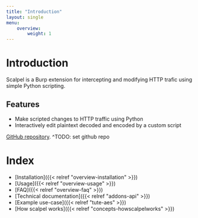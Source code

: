 ```yaml
---
title: "Introduction"
layout: single
menu:
    overview:
        weight: 1
---
```


# Introduction

Scalpel is a Burp extension for intercepting and modifying HTTP trafic using simple Python scripting.

## Features

-   Make scripted changes to HTTP traffic using Python
-   Interactively edit plaintext decoded and encoded by a custom script

[GitHub repository](https://REMOVED/scalpel).
^TODO: set github repo

# Index
- [Installation]({{< relref "overview-installation" >}})
- [Usage]({{< relref "overview-usage" >}})
- [FAQ]({{< relref "overview-faq" >}})
- [Technical documentation]({{< relref "addons-api" >}})
- [Example use-case]({{< relref "tute-aes" >}})
- [How scalpel works]({{< relref "concepts-howscalpelworks" >}})
